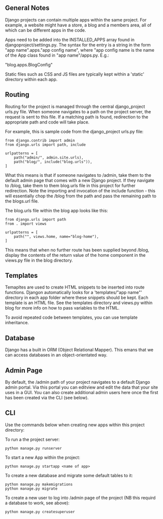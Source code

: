 ## General Notes

Django projects can contain multiple apps within the same project. For example, a website might have a store, a blog and a members area, all of which can be different apps in the code.

Apps need to be added into the INSTALLED_APPS array found in djangoproject/settings.py. The syntax for the entry is a string in the form "app name".apps."app config name", where "app config name is the name of the App class found in "app name"/apps.py. E.g.:

"blog.apps.BlogConfig"

Static files such as CSS and JS files are typically kept within a 'static' directory within each app.

## Routing

Routing for the project is managed through the central django_project urls.py file. When someone navigates to a path on the project server, the request is sent to this file. If a matching path is found, redirection to the appropriate path and code will take place.

For example, this is sample code from the django_project urls.py file:

    from django.contrib import admin
    from django.urls import path, include

    urlpatterns = [
        path("admin/", admin.site.urls),
        path("blog/", include("blog.urls")),
    ]

What this means is that if someone navigates to /admin, take them to the default admin page that comes with a new Django project. If they navigate to /blog, take them to them blog.urls file in this project for further redirection. Note the importing and invocation of the include function - this will essentially chop the /blog from the path and pass the remaining path to the blogs.url file.

The blog.urls file within the blog app looks like this:

    from django.urls import path
    from . import views

    urlpatterns = [
        path("", views.home, name="blog-home"),
    ]

This means that when no further route has been supplied beyond /blog, display the contents of the return value of the home component in the views.py file in the blog directory.

## Templates

Temapltes are used to create HTML snippets to be inserted into route functions. Djangon automatically looks for a 'templates/"app name"' directory in each app folder where these snippets should be kept. Each template is an HTML file. See the templates directory and views.py within blog for more info on how to pass variables to the HTML.

To avoid repeated code between templates, you can use template inheritance.

## Database

Django has a built in ORM (Object Relational Mapper). This emans that we can access databases in an object-orientated way.

## Admin Page

By default, the /admin path of your project navigates to a default Django admin portal. Via this portal you can editview and edit the data that your site uses in a GUI. You can also create additional admin users here once the first has been created via the CLI (see below).

## CLI

Use the commands below when creating new apps within this project directory:

To run a the project server:

    python manage.py runserver

To start a new App within the project:

    python manage.py startapp <name of app>

To create a new database and migrate some default tables to it:

    python manage.py makemigrations
    python manage.py migrate

To create a new user to log into /admin page of the project (NB this requird a database to work, see above):

    python manage.py createsuperuser
